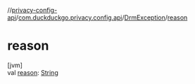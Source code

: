 //[privacy-config-api](../../../index.md)/[com.duckduckgo.privacy.config.api](../index.md)/[DrmException](index.md)/[reason](reason.md)

# reason

[jvm]\
val [reason](reason.md): [String](https://kotlinlang.org/api/latest/jvm/stdlib/kotlin/-string/index.html)
